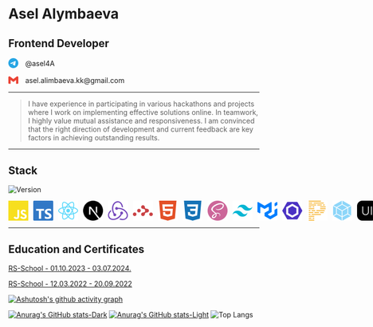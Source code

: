 # Asel Alymbaeva

## **Frontend Developer**  
<p>
  <a href="https://t.me/asel4A" style="text-decoration: none;">
<img src="./assets/Telegram.svg" alt="JavaScript" width="20" style="vertical-align: middle; margin-right: 10px;">
    <span style="vertical-align: middle;">@asel4A</span>
  </a>
</p> 
<p>
  <a href="https://mail.google.com/mail/" style="text-decoration: none;">
  <img src="./assets/Gmail.svg" alt="JavaScript" width="20" style="vertical-align: middle; margin-right: 10px;">
    <span style="vertical-align: middle;">asel.alimbaeva.kk@gmail.com</span>
  </a>
</p> 

---

> I have experience in participating in various hackathons and projects where I work on implementing effective solutions online. In teamwork, I highly value mutual assistance and responsiveness. I am convinced that the right direction of development and current feedback are key factors in achieving outstanding results.

---

## Stack

![Version](https://img.shields.io/badge/JavaScript-"#F7DF1E")

<div style="display: flex; justify-content: space-between; align-items: center;">

<img src="./assets/JavaScript.svg" alt="JavaScript" width="40" style="vertical-align: middle; margin-right: 10px;">
<img src="./assets/TypeScript.svg" alt="TypeScript" width="40" style="vertical-align: middle; margin-right: 10px;">
<img src="./assets/React.svg" alt="React" width="40" style="vertical-align: middle; margin-right: 10px;">
<img src="./assets/nextdotjs.svg" alt="nextdotjs" width="40" style="vertical-align: middle; margin-right: 10px;">
<img src="./assets/Redux.svg" alt="nextdotjs" width="40" style="vertical-align: middle; margin-right: 10px;">
<img src="./assets/ReactRouter.svg" alt="nextdotjs" width="40" style="vertical-align: middle; margin-right: 10px;">
<img src="./assets/HTML5.svg" alt="nextdotjs" width="40" style="vertical-align: middle; margin-right: 10px;">
<img src="./assets/CSS3.svg" alt="nextdotjs" width="40" style="vertical-align: middle; margin-right: 10px;">
<img src="./assets/Sass.svg" alt="nextdotjs" width="40" style="vertical-align: middle; margin-right: 10px;">
<img src="./assets/TailwindCSS.svg" alt="nextdotjs" width="40" style="vertical-align: middle; margin-right: 10px;">
<img src="./assets/MUI.svg" alt="nextdotjs" width="40" style="vertical-align: middle; margin-right: 10px;">
<img src="./assets/ESLint.svg" alt="nextdotjs" width="40" style="vertical-align: middle; margin-right: 10px;">
<img src="./assets/Prettier.svg" alt="nextdotjs" width="40" style="vertical-align: middle; margin-right: 10px;">
<img src="./assets/Webpack.svg" alt="nextdotjs" width="40" style="vertical-align: middle; margin-right: 10px;">
<img src="./assets/NextUI.svg" alt="nextdotjs" width="40" style="vertical-align: middle; margin-right: 10px;">
<img src="./assets/Netlify.svg" alt="nextdotjs" width="40" style="vertical-align: middle; margin-right: 10px;">
<img src="./assets/Notion.svg" alt="nextdotjs" width="40" style="vertical-align: middle; margin-right: 10px;">
<img src="./assets/Codewars.svg" alt="nextdotjs" width="40" style="vertical-align: middle; margin-right: 10px;">
</div>

---

## Education and Certificates

[RS-School - 01.10.2023 - 03.07.2024.](https://app.rs.school/certificate/vnv1baiu)

[RS-School - 12.03.2022 - 20.09.2022](https://app.rs.school/certificate/0ck7w2x5)


[![Ashutosh's github activity graph](https://github-readme-activity-graph.vercel.app/graph?username=alimbaeva&theme=github-compact&bg_color=000000)](https://github.com/ashutosh00710/github-readme-activity-graph)


[![Anurag's GitHub stats-Dark](https://github-readme-stats.vercel.app/api?username=alimbaeva&show_icons=true&theme=dark#gh-dark-mode-only)](https://github.com/alimbaeva/github-readme-stats#gh-dark-mode-only)
[![Anurag's GitHub stats-Light](https://github-readme-stats.vercel.app/api?username=alimbaeva&show_icons=true&theme=dark#gh-light-mode-only)](https://github.com/alimbaeva/github-readme-stats#gh-light-mode-only)
![Top Langs](https://github-readme-stats.vercel.app/api/top-langs/?username=alimbaeva&theme=dark&langs_count=12&hide_progress=true)
